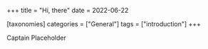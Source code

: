 +++
title = "Hi, there"
date = 2022-06-22

[taxonomies]
categories = ["General"]
tags = ["introduction"]
+++

Captain Placeholder
